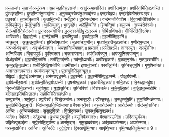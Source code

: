 

  
प्रस॒म्राजः॑। स॒म्राजो॒असु॑रस्य। स॒म्राज॒इति॑सं॒ऽराजः॑। असु॑रस्य॒प्रश॑स्तिं। प्रश॑स्तिम्पुं॒सः। प्रश॑स्ति॒मिति॒प्रऽश॑स्तिं। पुं॒सःकृ॑ष्टी॒नां। कृ॒ष्टी॒नाम॑नु॒माद्य॑स्य। अ॒नु॒माद्य॒स्येत्य॑नु॒ऽमाद्य॑स्य॥ इन्द्र॑स्येव॒प्र। इन्द्र॑स्ये॒वेतीन्द्र॑स्यऽइव। प्रत॒वसः॑। त॒वसः॑कृ॒तानि॑। कृ॒तानि॒वन्दे॑। वन्दे॑दा॒रुं। दा॒रुंवन्द॑मानः। वन्द॑मानोविवक्मि। वि॒व॒क्मीति॑विवक्मि॥  
क॒विङ्के॒तुं। के॒तुन्धा॒सिं। धा॒सिम्भा॒नुं। भा॒नुमद्रेः॑। अद्रे॑र्हि॒न्वन्ति॑। हि॒न्वन्ति॒शं। शम्रा॒ज्यं। रा॒ज्यंरोद॑स्योः। रोद॑स्यो॒रिति॒रोद॑स्योः॥ पु॒र॒न्दरस्य॑गी॒र्भिः। पु॒र॒न्द॒रस्येति॑पु॒रं॒ऽद॒रस्य॑। गी॒र्भिरावि॑वासे। गी॒र्भिरिति॑गीः॒ऽभिः। आवि॑वासे। वि॒वा॒से॒ग्नेः। अ॒ग्नेर्व्र॒तानि॑। व्र॒तानि॑पू॒र्व्या। पू॒र्व्याम॒हानि॑। म॒हानीति॑म॒हानि॑॥  
न्य॑क्र॒तून्। अ॒क्र॒तून्ग्र॒थिनः॑। ग्र॒थिनो॑मृ॒ध्रवा॑चः। मृ॒ध्रवा॑चःप॒णीन्। मृ॒ध्रवा॑च॒इति॑मृ॒ध्रऽवा॑चः। प॒णीँर॑श्र॒ध्दान्। अ॒श्र॒ध्दाँअ॑वृ॒धान्। अ॒वृ॒धाँअ॑य॒ज्ञान्। अ॒य॒ज्ञानित्य॑य॒ज्ञान्॥ प्रप्र॒तान्। प्रप्रेति॒प्रऽप्र॑। तान्दस्यू॑न्। दस्यूँ॑र॒ग्निः। अ॒ग्निर्वि॑वाय। वि॒वा॒य॒पूर्वः॑। पुर्व॑श्चकार। च॒का॒राप॑रान्। अप॑राँ॒अय॑ज्यून्। अय॑ज्यू॒नित्यय॑ज्यून्॥  
योअ॑प॒चीने॑। अ॒पा॒चीने॒तम॑सि। तम॑सि॒मद॑न्तीः। मद॑न्तीः॒प्राचीः॑। प्राची॑श्च॒कार॑। च॒कार॒नृत॑मः। नृत॑म॒श्शची॑भिः। नृत॑म॒इति॒नृऽत॑मः। शची॑भि॒रिति॒शची॑भिः॥ तमी॑शानं। ईशा॑नं॒वस्वः॑। वस्वो॑अ॒ग्निं। अ॒ग्निङ्गृ॑णी॒षे। गृ॒णी॒षेना॑नतं। अना॑नतन्द॒मय॑न्तं। द॒मय॑न्तम्पृत॒न्यून्। पृ॒त॒न्यूनिति॑पृ॒त॒न्यून्॥  
योदे॒ह्यः॑। दे॒ह्यो॒३॒॑अन॑मयत्। अन॑मयद्वध॒स्नैः। व॒ध॒स्नैर्यः। व॒ध॒स्नैरिति॑व॒ध॒ऽस्नैः। योअ॒र्यप॑त्नीः। अ॒र्यप॑त्नीरु॒षसः॑। अ॒र्यप॑त्नी॒रित्य॒र्यऽप॑त्नीः। उ॒षस॑श्च॒कार॑। च॒कारेति॑च॒कार॑॥ सनि॒रुध्य॑। नि॒रुध्या॒नहु॑षः। नि॒रुध्येति॑नि॒ऽरुध्य॑। नहु॑षोय॒ह्वः। य॒ह्वोअ॒ग्निः। अ॒ग्निर्विशः॑। विश॑श्चक्रे। च॒क्रे॒ब॒लि॒हृतः॑। ब॒लि॒हृत॒स्सहो॑भिः। ब॒लि॒हृत॒इति॑ब॒लि॒ऽहृतः॑। सहो॑भि॒रिति॒सहः॑ऽभिः॥  
यस्य॒शर्म॑न्। शर्म॒न्नुप॑। उप॒विश्वे॑। विश्वे॒जना॑सः। जना॑स॒एवैः॑। एवै॑स्त॒स्थुः। त॒स्थुस्सु॑म॒तिं। सु॒म॒तिम्भिक्ष॑माणाः। सु॒म॒तिमिति॑सु॒ऽम॒तिं। भिक्ष॑माणा॒इति॒भिक्ष॑माणाः॥ वैश्वा॑नरो॒वरं॑। वर॒मारोद॑स्योः। आरोद॑स्योः। रोद॑स्यो॒राग्निः। आग्निः। अ॒ग्निस्स॑साद। स॒सा॒द॒पि॒त्रोः। पि॒त्रोरु॒पस्थं॑। उ॒पस्थ॒मित्यु॒पऽस्थं॑॥  
आदे॒वः। दे॒वोद॑दे। द॒दे॒बु॒ध्न्या॑। बु॒ध्न्या॒३॒॑वसू॑नि। वसू॑निवैश्वान॒रः। वै॒श्वा॒न॒रउदि॑ता। उदि॑ता॒सूर्य॑स्य। उदि॒तेत्युत्ऽइ॑ता। सूर्य॒स्येति॒सूर्य॑स्य॥ आस॑मु॒द्रात्। स॒मु॒द्रादव॑रात्। अव॑रा॒दापर॑स्मात्। आपर॑स्मात्। पर॑स्मा॒दाग्निः। आग्निः। अ॒ग्निर्द॑दे। द॒दे॒दि॒वः। दि॒वआपृ॑थि॒व्याः। आपृ॑थि॒व्याः। पृ॒थि॒व्याइति॑पृ॒थि॒व्याः॥ 9 ॥  
